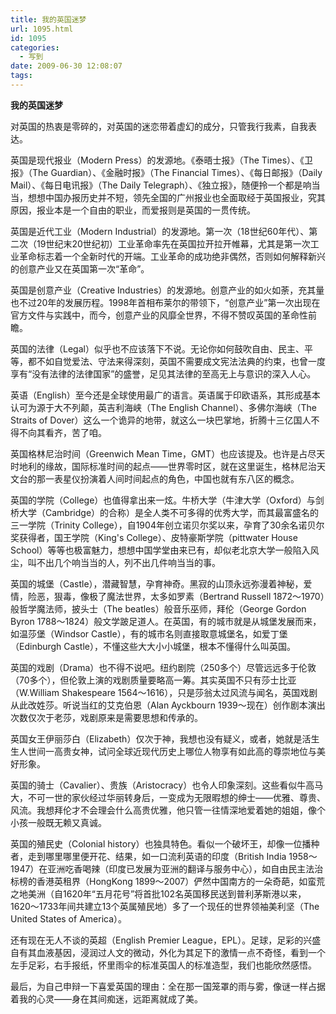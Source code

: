 ```yaml
---
title: 我的英国迷梦
url: 1095.html
id: 1095
categories:
  - 写到
date: 2009-06-30 12:08:07
tags:
---
```


**我的英国迷梦**

  
对英国的热衷是零碎的，对英国的迷恋带着虚幻的成分，只管我行我素，自我表达。  
  
英国是现代报业（Modern Press）的发源地。《泰晤士报》（The Times）、《卫报》（The Guardian）、《金融时报》（The Financial Times）、《每日邮报》（Daily Mail）、《每日电讯报》（The Daily Telegraph）、《独立报》，随便拎一个都是响当当，想想中国办报历史并不短，领先全国的广州报业也全面取经于英国报业，究其原因，报业本是一个自由的职业，而爱报则是英国的一贯传统。  
  
英国是近代工业（Modern Industrial）的发源地。第一次（18世纪60年代）、第二次（19世纪末20世纪初）工业革命率先在英国拉开拉开帷幕，尤其是第一次工业革命标志着一个全新时代的开端。工业革命的成功绝非偶然，否则如何解释新兴的创意产业又在英国第一次“革命”。  
  
英国是创意产业（Creative Industries）的发源地。创意产业的如火如荼，充其量也不过20年的发展历程。1998年首相布莱尔的带领下，“创意产业”第一次出现在官方文件与实践中，而今，创意产业的风靡全世界，不得不赞叹英国的革命性前瞻。  
  
英国的法律（Legal）似乎也不应该落下不说。无论你如何鼓吹自由、民主、平等，都不如自觉爱法、守法来得深刻，英国不需要成文宪法法典的约束，也曾一度享有“没有法律的法律国家”的盛誉，足见其法律的至高无上与意识的深入人心。  
  
英语（English）至今还是全球使用最广的语言。英语属于印欧语系，其形成基本认可为源于大不列颠，英吉利海峡（The English Channel）、多佛尔海峡（The Straits of Dover）这么一个诡异的地带，就这么一块巴掌地，折腾十三亿国人不得不向其看齐，苦了咱。  
  
英国格林尼治时间（Greenwich Mean Time，GMT）也应该提及。也许是占尽天时地利的缘故，国际标准时间的起点——世界零时区，就在这里诞生，格林尼治天文台的那一表星仪扮演着人间时间起点的角色，中国也就有东八区的概念。  
  
英国的学院（College）也值得拿出来一炫。牛桥大学（牛津大学（Oxford）与剑桥大学（Cambridge）的合称）是全人类不可多得的优秀大学，而其最富盛名的三一学院（Trinity College），自1904年创立诺贝尔奖以来，孕育了30余名诺贝尔奖获得者，国王学院（King's College）、皮特豪斯学院（pittwater House School）等等也极富魅力，想想中国学堂由来已有，却似老北京大学一般陷入风尘，叫不出几个响当当的人，列不出几件响当当的事。  
  
英国的城堡（Castle），潜藏智慧，孕育神奇。黑寂的山顶永远弥漫着神秘，爱情，险恶，狠毒，像极了魔法世界，太多如罗素（Bertrand Russell 1872～1970）般哲学魔法师，披头士（The beatles）般音乐巫师，拜伦（George Gordon Byron 1788～1824）般文学跛足道人。在英国，有的城市就是从城堡发展而来，如温莎堡（Windsor Castle），有的城市名则直接取意城堡名，如爱丁堡（Edinburgh Castle），不懂这些大大小小城堡，根本不懂得什么叫英国。  
  
英国的戏剧（Drama）也不得不说吧。纽约剧院（250多个）尽管远远多于伦敦（70多个），但伦敦上演的戏剧质量要略高一筹。其实英国不只有莎士比亚（W.William Shakespeare 1564～1616），只是莎翁太过风流与闻名，英国戏剧从此改姓莎。听说当红的艾克伯恩（Alan Ayckbourn 1939～现在）创作剧本演出次数仅次于老莎，戏剧原来是需要思想和传承的。  
  
英国女王伊丽莎白（Elizabeth）仅次于神，我想也没有疑义，或者，她就是活生生人世间一高贵女神，试问全球近现代历史上哪位人物享有如此高的尊崇地位与美好形象。  
  
英国的骑士（Cavalier）、贵族（Aristocracy）也令人印象深刻。这些看似牛高马大，不可一世的家伙经过华丽转身后，一变成为无限暇想的绅士——优雅、尊贵、风流。我想拜伦才不会理会什么高贵优雅，他只管一往情深地爱着她的姐姐，像个小孩一般既无赖又真诚。  
  
英国的殖民史（Colonial history）也独具特色。看似一个破坏王，却像一位播种者，走到哪里哪里便开花、结果，如一口流利英语的印度（British India 1958～1947）在亚洲吃香喝辣（印度已发展为亚洲的翻译与服务中心），如自由民主法治标榜的香港英租界（HongKong 1899～2007）俨然中国南方的一朵奇葩，如蛮荒之地美洲（自1620年“五月花号”将首批102名英国移民送到普利茅斯港以来，1620～1733年间共建立13个英属殖民地）多了一个现任的世界领袖美利坚（The United States of America）。  
  
还有现在无人不谈的英超（English Premier League，EPL）。足球，足彩的兴盛自有其血液基因，浸润过人文的微动，外化为其足下的激情一点不奇怪，看到一个左手足彩，右手报纸，怀里雨伞的标准英国人的标准造型，我们也能欣然感悟。  
  
最后，为自己申辩一下喜爱英国的理由：全在那一国笼罩的雨与雾，像谜一样占据着我的心灵——身在其间痴迷，远距离就成了美。